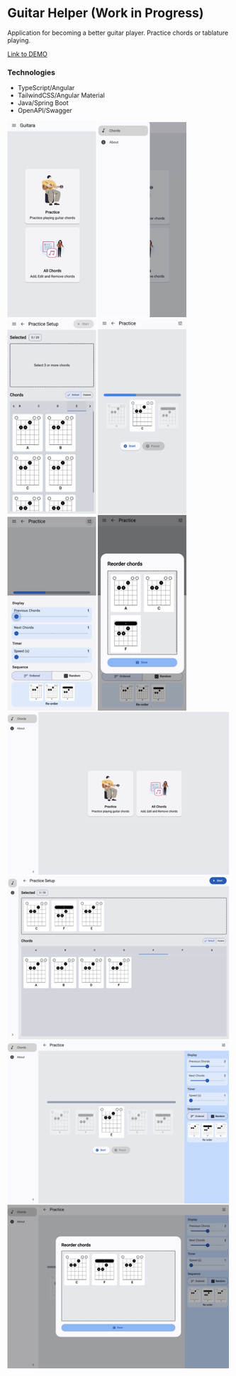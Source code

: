 # Guitar Helper (Work in Progress)
Application for becoming a better guitar player. Practice chords or tablature playing.

[Link to DEMO](https://edweo.github.io/guitar-helper)

### Technologies
- TypeScript/Angular
- TailwindCSS/Angular Material
- Java/Spring Boot
- OpenAPI/Swagger

<div>
  <img src="https://github.com/edweo/guitar-helper/blob/main/readme/1.png" alt="Image" width="200" />
  <img src="https://github.com/edweo/guitar-helper/blob/main/readme/2.png" alt="Image" width="200" />
  <img src="https://github.com/edweo/guitar-helper/blob/main/readme/3.png" alt="Image" width="200" />
  <img src="https://github.com/edweo/guitar-helper/blob/main/readme/4.png" alt="Image" width="200" />
  <img src="https://github.com/edweo/guitar-helper/blob/main/readme/5.png" alt="Image" width="200" />
  <img src="https://github.com/edweo/guitar-helper/blob/main/readme/6.png" alt="Image" width="200" />
</div>

<div>
  <img src="https://github.com/edweo/guitar-helper/blob/main/readme/11.png" alt="Image" width="500" />
  <img src="https://github.com/edweo/guitar-helper/blob/main/readme/12.png" alt="Image" width="500" />
  <img src="https://github.com/edweo/guitar-helper/blob/main/readme/13.png" alt="Image" width="500" />
  <img src="https://github.com/edweo/guitar-helper/blob/main/readme/14.png" alt="Image" width="500" />
</div>
